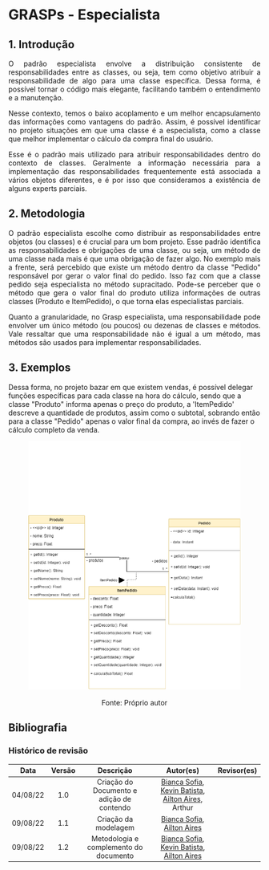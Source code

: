 # GRASPs - Especialista

## 1. Introdução
<p align="justify"> O padrão especialista envolve a distribuição consistente de responsabilidades entre as classes, ou seja,
tem como objetivo atribuir a responsabilidade de algo para uma classe específica. Dessa forma, é possível tornar o código mais elegante, facilitando
também o entendimento e a manutenção.
</p>
<p align="justify"> Nesse contexto, temos o baixo acoplamento e um melhor encapsulamento das informações como vantagens do padrão. Assim, é possível identificar no projeto 
situações em que uma classe é a especialista, como a classe que melhor implementar o cálculo da compra final do usuário.
</p>
<p align="justify"> Esse é o padrão mais utilizado para atribuir responsabilidades dentro do contexto de classes. Geralmente a informação necessária para a
implementação das responsabilidades frequentemente está associada a vários objetos diferentes, e é por isso que consideramos a existência de alguns experts
parciais.   
</p>

## 2. Metodologia

<p align="justify"> O padrão especialista escolhe como distribuir as responsabilidades entre objetos (ou classes) e é crucial para um bom projeto.
Esse padrão identifica as responsabilidades e obrigações de uma classe, ou seja, um método de uma classe nada mais é que uma obrigação de fazer algo.
No exemplo mais a frente, será percebido que existe um método dentro da classe "Pedido" responsável por gerar o valor final do pedido. Isso faz com
que a classe pedido seja especialista no método supracitado. Pode-se perceber que o método que gera o valor final do produto utiliza informações de outras classes (Produto e ItemPedido), o que torna elas especialistas parciais.
</p>

<p align="justify">Quanto a granularidade, no Grasp especialista, uma responsabilidade pode envolver um único método (ou poucos) ou dezenas de classes e métodos.
Vale ressaltar que uma responsabilidade não é igual a um método, mas métodos são usados para implementar responsabilidades.

</p>

## 3.  Exemplos
Dessa forma, no projeto bazar em que existem vendas, é possível delegar funções específicas para cada classe na hora do cálculo, sendo que a classe "Produto"
informa apenas o preço do produto, a 'ItemPedido' descreve a quantidade de produtos, assim como o subtotal, sobrando então para a classe "Pedido"
apenas o valor final da compra, ao invés de fazer o cálculo completo da venda.

<figure>

  ![Exemplo de especialista](../img/especialista.png)
  <figcaption style="text-align: center !important">
    Fonte: Próprio autor
  </figcaption>
</figure>


## Bibliografia


### Histórico de revisão

| Data | Versão | Descrição | Autor(es)|Revisor(es)|
|:----:|:------:|:---------:|:--------:|:--------:|
| 04/08/22 | 1.0 | Criação do Documento e adição de contendo| [Bianca Sofia](https://github.com/biancasofia), [Kevin Batista](https://github.com/k3vin-batista), [Ailton Aires](https://github.com/ailtonaires), Arthur  | |
| 09/08/22 | 1.1 | Criação da modelagem| [Bianca Sofia](https://github.com/biancasofia), [Ailton Aires](https://github.com/ailtonaires) | |
| 09/08/22 | 1.2 | Metodologia e complemento do documento| [Bianca Sofia](https://github.com/biancasofia), [Kevin Batista](https://github.com/k3vin-batista), [Ailton Aires](https://github.com/ailtonaires) | |
